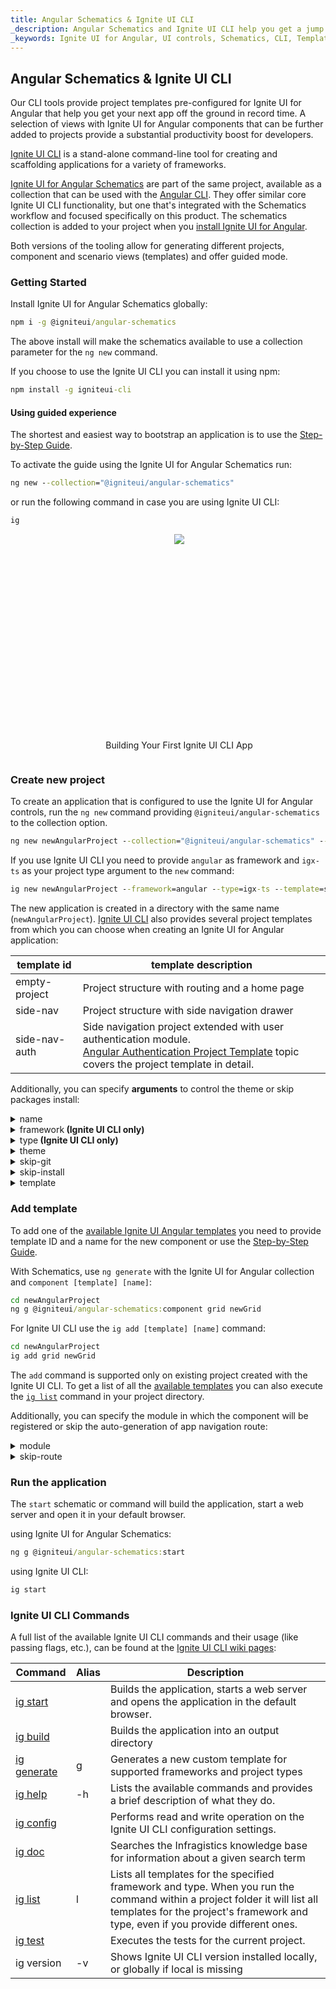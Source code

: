 ```yaml
---
title: Angular Schematics & Ignite UI CLI
_description: Angular Schematics and Ignite UI CLI help you get a jump start on creating and modifying projects with Ignite UI for Angular components.
_keywords: Ignite UI for Angular, UI controls, Schematics, CLI, Templates, Angular widgets, web widgets, UI widgets, Angular, Native Angular Components Suite, Native Angular Controls, Native Angular Components Library
---
```


## Angular Schematics & Ignite UI CLI
Our CLI tools provide project templates pre-configured for Ignite UI for Angular that help you get your next app off the ground in record time. A selection of views with Ignite UI for Angular components that can be further added to projects provide a substantial productivity boost for developers.

[Ignite UI CLI](https://github.com/IgniteUI/igniteui-cli) is a stand-alone command-line tool for creating and scaffolding applications for a variety of frameworks.

[Ignite UI for Angular Schematics](https://github.com/IgniteUI/igniteui-cli/tree/master/packages/ng-schematics) are part of the same project, available as a collection that can be used with the [Angular CLI](https://angular.io/guide/schematics#schematics-for-the-angular-cli). They offer similar core Ignite UI CLI functionality, but one that's integrated with the Schematics workflow and focused specifically on this product. The schematics collection is added to your project when you [install Ignite UI for Angular](getting_started.md#installing-ignite-ui-for-angular).

Both versions of the tooling allow for generating different projects, component and scenario views (templates) and offer guided mode.

### Getting Started
Install Ignite UI for Angular Schematics globally:
```cmd
npm i -g @igniteui/angular-schematics
```

The above install will make the schematics available to use a collection parameter for the `ng new` command.

If you choose to use the Ignite UI CLI you can install it using npm:
```cmd
npm install -g igniteui-cli 
```

#### Using guided experience
The shortest and easiest way to bootstrap an application is to use the [Step-by-Step Guide](cli/step-by-step-guide.md). 

To activate the guide using the Ignite UI for Angular Schematics run:

```cmd
ng new --collection="@igniteui/angular-schematics"
```
or run the following command in case you are using Ignite UI CLI:
```cmd
ig
```

<div style="display:inline-block;">
    <a style="background: url(../../images/general/buildCLIapp.gif); display:flex; justify-content:center; min-width:540px; min-height:315px;"
       href="https://youtu.be/QK_NsdtdA70" target="_blank">
        <img src="../../images/general/play.svg" style="vertical-align: middle;" />
    </a>
    <p style="text-align:center;">Building Your First Ignite UI CLI App</p>
</div>

<!-- #### Using commands
To create new project, add a component template and build it use the following Ignite UI CLI [commands](#commands):
```cmd
ig new <project name> --framework=angular --type=igx-ts 
cd <project name>
ig add <component/template> <component_name>
ig start 
```

To execute the above commands, you should replace the *project name* and *component_name* placeholders with an actual value.
After running these commands, your new project will be built, served and automatically opened in your default browser. -->



### Create new project

To create an application that is configured to use the Ignite UI for Angular controls, run the `ng new` command providing `@igniteui/angular-schematics` to the collection option.

```cmd
ng new newAngularProject --collection="@igniteui/angular-schematics" --template=side-nav
```

If you use Ignite UI CLI you need to provide `angular` as framework and `igx-ts` as your project type argument to the `new` command:
```cmd
ig new newAngularProject --framework=angular --type=igx-ts --template=side-nav
```
The new application is created in a directory with the same name (`newAngularProject`). [Ignite UI CLI](https://github.com/IgniteUI/igniteui-cli) also provides several project templates from which you can choose when creating an Ignite UI for Angular application:

| template id   | template description |
| ---           | ---                  |
| empty-project | Project structure with routing and a home page |
| side-nav      | Project structure with side navigation drawer |
| side-nav-auth | Side navigation project extended with user authentication module. <br> [Angular Authentication Project Template](cli/auth-template.md) topic covers the project template in detail. |

Additionally, you can specify **arguments** to control the theme or skip packages install:

<details>
  <summary>name</summary>
  <p>
    <code>name</code> (alias: <code>-n</code>)
  </p>
  <p>
    The name of the application. The application is created inside a directory with the same name.
  </p>
</details>

<details>
  <summary>framework<span align="right"><strong> (Ignite UI CLI only)</strong></span></summary>
  <p>
    <code>--framework</code> (alias: <code>-f</code>) <em>default value: "jquery"</em>
  </p>
  <p>
    Framework to setup project for. The supported frameworks are jQuery, Angular and React.
  </p>
</details>

<details>
  <summary>type<span align="right"><strong> (Ignite UI CLI only)</strong></span></summary>
  <p>
    <code>--type</code> (alias: <code>-t</code>)
  </p>
  <p>
    The available project types depend on the selected framework.
  </p>
</details>

<details>
  <summary>theme</summary>
  <p>
    <code>--theme</code> (alias: <code>-th</code>)
  </p>
  <p>
    Project theme (depends on project type).
  </p>
</details>

<details>
  <summary>skip-git</summary>
  <p>
    <code>--skip-git</code> (alias: <code>--sg</code>)
  </p>
  <p>
    When this option is used, the automatic repository initialization with Git will be skipped. If the option is omitted, then the global <a href="config">skipGit</a> configuration property is used.
  </p>
</details>

<details>
  <summary>skip-install</summary>
  <p>
    <code>--skip-install</code> (alias: <code>--si</code>)
  </p>
  <p>
    The <code>new</code> command will install package dependencies on project creation. Passing this flag will skip the initial installation.
  </p>
</details>

<details>
  <summary markdown='span'>template</summary>
  <p>
    <code>--template</code>
  </p>
  <p>
    Use this option if there are different project templates for a specific framework type. 
    Currently this option is available only for Ignite UI for Angular igx-ts project types.</p>
</details>


### Add template
To add one of the [available Ignite UI Angular templates](cli/component-templates.md) you need to provide template ID and a name for the new component or use the [Step-by-Step Guide](cli/step-by-step-guide.md#add-view). 

With Schematics, use `ng generate` with the Ignite UI for Angular collection and `component [template] [name]`:

```cmd
cd newAngularProject
ng g @igniteui/angular-schematics:component grid newGrid
```

For Ignite UI CLI use the `ig add [template] [name]` command:

```cmd
cd newAngularProject
ig add grid newGrid
```

The `add` command is supported only on existing project created with the Ignite UI CLI. To get a list of all the [available templates](cli/component-templates.md) you can also execute the [`ig list`](https://github.com/IgniteUI/igniteui-cli/wiki/list) command in your project directory.

Additionally, you can specify the module in which the component will be registered or skip the auto-generation of app navigation route:

<details>
  <summary>module</summary>
  <p>
    <code>--module</code> (alias: <code>-m</code>)
  </p>
  <p>
    <i>note: module argument is applicable only in Angular projects.</i>
  </p> 
  <p>
    Path to the module.ts file, relative to the /src/app/ folder, for the module where the new component should be registered:
  </p>
  <code>ng g @igniteui/angular-schematics:component combo newCombo --module=myModule/myModule.module.ts</code>
  <br>
  <code>ig add combo newCombo --module=myModule/myModule.module.ts</code>
</details>

<details>
  <summary>skip-route</summary>
  <p>
    <code>--skip-route</code> (alias: <code>-srk</code>)
  </p>
  <p>
    Don't auto-generate an app navigation route for the new component
  </p>
</details>


### Run the application

The `start` schematic or command will build the application, start a web server and open it in your default browser.

using Ignite UI for Angular Schematics:
```cmd
ng g @igniteui/angular-schematics:start
```
using Ignite UI CLI:
```cmd
ig start
```

### Ignite UI CLI Commands
A full list of the available Ignite UI CLI commands and their usage (like passing flags, etc.), can be found at the [Ignite UI CLI wiki pages](https://github.com/IgniteUI/igniteui-cli/wiki):

| Command | Alias | Description |
| --- | --- | --- |
| [ig start](https://github.com/IgniteUI/igniteui-cli/wiki/start)  | | Builds the application, starts a web server and opens the application in the default browser.
| [ig build](https://github.com/IgniteUI/igniteui-cli/wiki/build) | | Builds the application into an output directory
| [ig generate](https://github.com/IgniteUI/igniteui-cli/wiki/generate) | g | Generates a new custom template for supported frameworks and project types
| [ig help](https://github.com/IgniteUI/igniteui-cli/wiki/help) | -h | Lists the available commands and provides a brief description of what they do.
| [ig config](https://github.com/IgniteUI/igniteui-cli/wiki/config) | | Performs read and write operation on the Ignite UI CLI configuration settings.
| [ig doc](https://github.com/IgniteUI/igniteui-cli/wiki/doc) | | Searches the Infragistics knowledge base for information about a given search term
| [ig list](https://github.com/IgniteUI/igniteui-cli/wiki/list) | l |  Lists all templates for the specified framework and type. When you run the command within a project folder it will list all templates for the project's framework and type, even if you provide different ones.
| [ig test](https://github.com/IgniteUI/igniteui-cli/wiki/test) |  | Executes the tests for the current project.
| ig version | -v | Shows Ignite UI CLI version installed locally, or globally if local is missing |
